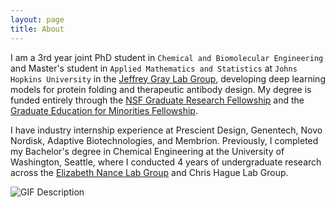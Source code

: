 ```yaml
---
layout: page
title: About
---
```


I am a 3rd year joint PhD student in `Chemical and Biomolecular Engineering` and Master's student in `Applied Mathematics and Statistics` at `Johns Hopkins University` in the [Jeffrey Gray Lab Group](https://graylab.jhu.edu/), developing deep learning models for protein folding and therapeutic antibody design. My degree is funded entirely through the [NSF Graduate Research Fellowship](https://www.nsfgrfp.org/) and the [Graduate Education for Minorities Fellowship](https://www.gemfellowship.org/gem-fellowship-program/).

I have industry internship experience at Prescient Design, Genentech, Novo Nordisk, Adaptive Biotechnologies, and Membrion. Previously, I completed my Bachelor's degree in Chemical Engineering at the University of Washington, Seattle, where I conducted 4 years of undergraduate research across the [Elizabeth Nance Lab Group](https://www.nancelab.com/) and Chris Hague Lab Group.

![GIF Description](SHARPIN_protein.gif)
